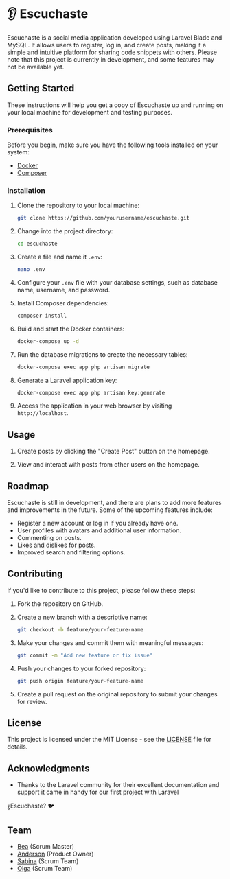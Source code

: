 # :ear: Escuchaste 

Escuchaste is a social media application developed using Laravel Blade and MySQL. It allows users to register, log in, and create posts, making it a simple and intuitive platform for sharing code snippets with others. Please note that this project is currently in development, and some features may not be available yet.

## Getting Started

These instructions will help you get a copy of Escuchaste up and running on your local machine for development and testing purposes. 

### Prerequisites

Before you begin, make sure you have the following tools installed on your system:

- [Docker](https://www.docker.com/)
- [Composer](https://getcomposer.org/)

### Installation

1. Clone the repository to your local machine:

   ```bash
   git clone https://github.com/yourusername/escuchaste.git
   ```

2. Change into the project directory:

   ```bash
   cd escuchaste
   ```

3. Create a file and name it `.env`:

   ```bash
   nano .env
   ```

4. Configure your `.env` file with your database settings, such as database name, username, and password.

5. Install Composer dependencies:

   ```bash
   composer install
   ```

6. Build and start the Docker containers:

   ```bash
   docker-compose up -d
   ```

7. Run the database migrations to create the necessary tables:

   ```bash
   docker-compose exec app php artisan migrate
   ```

8. Generate a Laravel application key:

   ```bash
   docker-compose exec app php artisan key:generate
   ```

9. Access the application in your web browser by visiting `http://localhost`.

## Usage

1. Create posts by clicking the "Create Post" button on the homepage.

2. View and interact with posts from other users on the homepage.

## Roadmap

Escuchaste is still in development, and there are plans to add more features and improvements in the future. Some of the upcoming features include:

- Register a new account or log in if you already have one.
- User profiles with avatars and additional user information.
- Commenting on posts.
- Likes and dislikes for posts.
- Improved search and filtering options.

## Contributing

If you'd like to contribute to this project, please follow these steps:

1. Fork the repository on GitHub.

2. Create a new branch with a descriptive name:

   ```bash
   git checkout -b feature/your-feature-name
   ```

3. Make your changes and commit them with meaningful messages:

   ```bash
   git commit -m "Add new feature or fix issue"
   ```

4. Push your changes to your forked repository:

   ```bash
   git push origin feature/your-feature-name
   ```

5. Create a pull request on the original repository to submit your changes for review.

## License

This project is licensed under the MIT License - see the [LICENSE](LICENSE) file for details.

## Acknowledgments

- Thanks to the Laravel community for their excellent documentation and support it came in handy for our first project with Laravel 

¿Escuchaste? 🐦

## Team

 + [Bea](https://github.com/rbeatryss) (Scrum Master)
 + [Anderson](https://github.com/A3C2112) (Product Owner)
 + [Sabina](https://github.com/Sjuniperus) (Scrum Team)
 + [Olga](https://github.com/OldChatot) (Scrum Team)



